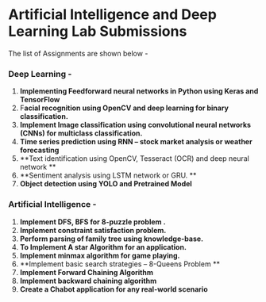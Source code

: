 # Artificial Intelligence and Deep Learning Lab Submissions
The list of Assignments are shown below -

### Deep Learning - 
1. **Implementing Feedforward neural networks in Python using Keras and TensorFlow**
2. F**acial recognition using OpenCV and deep learning for binary classification.**
3. **Implement Image classification using convolutional neural networks (CNNs) for multiclass classification.**
4. **Time series prediction using RNN – stock market analysis or weather forecasting**
5. **Text identification using OpenCV, Tesseract (OCR) and deep neural network **
6. **Sentiment analysis using LSTM network or GRU. **
7. **Object detection using YOLO and Pretrained Model**

### Artificial Intelligence -
1. **Implement DFS, BFS for 8-puzzle problem .**
2. **Implement constraint satisfaction problem.**
3. **Perform parsing of family tree using knowledge-base.**
4. **To Implement A star Algorithm for an application.**
5. **Implement minmax algorithm for game playing.**
6. **Implement basic search strategies – 8-Queens Problem **
7. **Implement Forward Chaining Algorithm**
8. **Implement backward chaining algorithm**
9. **Create a Chabot application for any real-world scenario**
